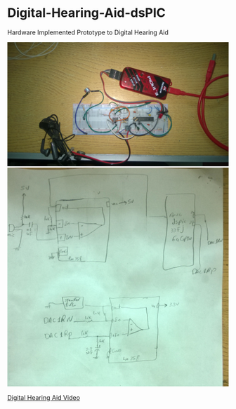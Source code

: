 # Digital-Hearing-Aid-dsPIC
Hardware Implemented Prototype to Digital Hearing Aid

![alt text](https://github.com/hananabilabd/Digital-Hearing-Aid-dsPIC/blob/master/Prototype.jpg)
![alt text](https://github.com/hananabilabd/Digital-Hearing-Aid-dsPIC/blob/master/dspic_shematic.jpg)

[Digital Hearing Aid Video](https://www.youtube.com/watch?v=p_MWyDB-nUw)

